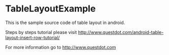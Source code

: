 # TableLayoutExample
This is the sample source code of table layout in android.

Steps by steps tutorial please visit http://www.questdot.com/android-table-layout-insert-row-tutorial/

For more information go to http://www.questdot.com
